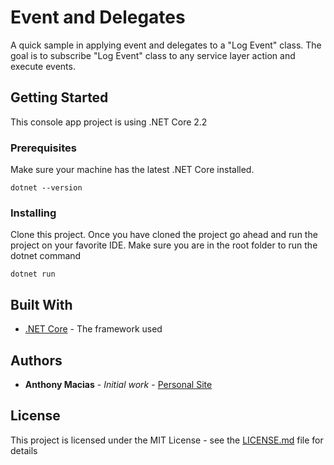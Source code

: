 # Event and Delegates

A quick sample in applying event and delegates to a "Log Event" class. The goal is to subscribe "Log Event" class to any service layer action and execute events.  




## Getting Started

This console app project is using .NET Core 2.2 

### Prerequisites

Make sure your machine has the latest .NET Core installed. 


```
dotnet --version
```

### Installing

Clone this project. Once you have cloned the project go ahead and run the project on your favorite IDE. Make sure you are in the root folder to run the dotnet command

```
dotnet run
```

## Built With

* [.NET Core](https://dotnet.microsoft.com/) - The framework used


## Authors

* **Anthony Macias** - *Initial work* - [Personal Site](https://anthonymacias.com)

## License

This project is licensed under the MIT License - see the [LICENSE.md](LICENSE.md) file for details

